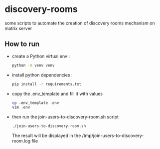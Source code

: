 # discovery-rooms

some scripts to automate the creation of discovery rooms mechanism on matrix server

## How to run

- create a Python virtual env :

    ```bash
    python -m venv venv
    ```

- install python dependencies :

    ```bash
    pip install -r requirements.txt
    ```

- copy the .env_template and fill it with values

    ```bash
    cp .env_template .env
    vim .env
    ```

- then run the join-users-to-discovery-room.sh script

    ```bash
    ./join-users-to-discovery-room.sh
    ```

  The result will be displayed in the /tmp/join-users-to-discovery-room.log file
